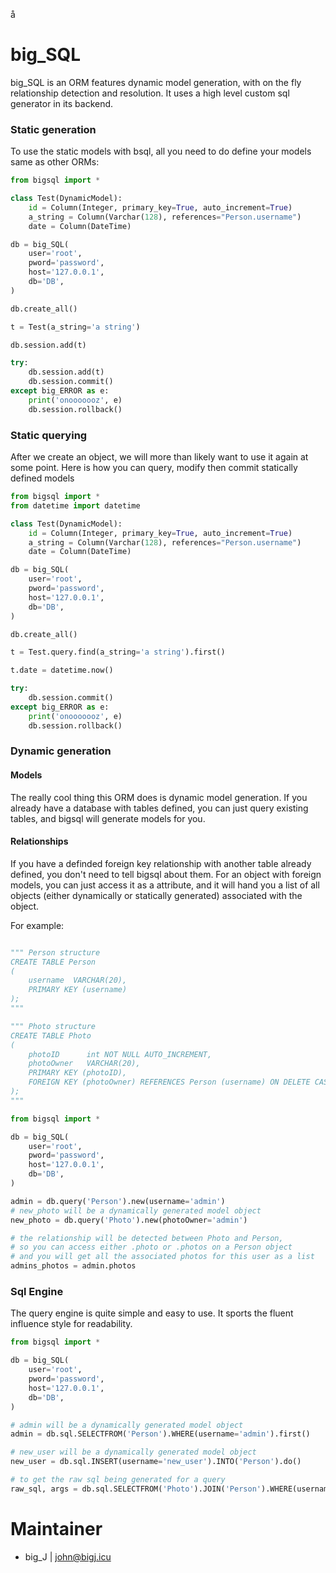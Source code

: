 å
# big_SQL

big_SQL is an ORM features dynamic model generation, with on the fly relationship detection and resolution. 
It uses a high level custom sql generator in its backend.

### Static generation
To use the static models with bsql, all you need to do define your models same as other ORMs:
```python
from bigsql import *

class Test(DynamicModel):
    id = Column(Integer, primary_key=True, auto_increment=True)
    a_string = Column(Varchar(128), references="Person.username")
    date = Column(DateTime)

db = big_SQL(
    user='root',
    pword='password',
    host='127.0.0.1',
    db='DB',
)

db.create_all()

t = Test(a_string='a string')

db.session.add(t)

try:
    db.session.add(t)
    db.session.commit()
except big_ERROR as e:
    print('onooooooz', e)
    db.session.rollback()

```

### Static querying
After we create an object, we will more than likely want to use it again at some point.
Here is how you can query, modify then commit statically defined models
```python
from bigsql import *
from datetime import datetime

class Test(DynamicModel):
    id = Column(Integer, primary_key=True, auto_increment=True)
    a_string = Column(Varchar(128), references="Person.username")
    date = Column(DateTime)

db = big_SQL(
    user='root',
    pword='password',
    host='127.0.0.1',
    db='DB',
)

db.create_all()

t = Test.query.find(a_string='a string').first()

t.date = datetime.now()

try:
    db.session.commit()
except big_ERROR as e:
    print('onooooooz', e)
    db.session.rollback()

``` 



### Dynamic generation

#### Models
The really cool thing this ORM does is dynamic model generation. 
If you already have a database with tables defined, you can 
just query existing tables, and bigsql will generate models for you.

#### Relationships
If you have a definded foreign key relationship with another table 
already defined, you don't need to tell bigsql about them. For an object 
with foreign models, you can just access it as a attribute, and it will 
hand you a list of all objects (either dynamically or statically generated)
associated with the object. 

For example:

```python

""" Person structure
CREATE TABLE Person
(
    username  VARCHAR(20),
    PRIMARY KEY (username)
);
"""

""" Photo structure
CREATE TABLE Photo
(
    photoID      int NOT NULL AUTO_INCREMENT,
    photoOwner   VARCHAR(20),
    PRIMARY KEY (photoID),
    FOREIGN KEY (photoOwner) REFERENCES Person (username) ON DELETE CASCADE
);
"""

from bigsql import *

db = big_SQL(
    user='root',
    pword='password',
    host='127.0.0.1',
    db='DB',
)

admin = db.query('Person').new(username='admin')
# new_photo will be a dynamically generated model object
new_photo = db.query('Photo').new(photoOwner='admin')

# the relationship will be detected between Photo and Person, 
# so you can access either .photo or .photos on a Person object
# and you will get all the associated photos for this user as a list
admins_photos = admin.photos
```

### Sql Engine

The query engine is quite simple and easy to use. It sports the fluent influence style for readability. 

```python
from bigsql import *

db = big_SQL(
    user='root',
    pword='password',
    host='127.0.0.1',
    db='DB',
)

# admin will be a dynamically generated model object
admin = db.sql.SELECTFROM('Person').WHERE(username='admin').first()

# new_user will be a dynamically generated model object
new_user = db.sql.INSERT(username='new_user').INTO('Person').do()

# to get the raw sql being generated for a query
raw_sql, args = db.sql.SELECTFROM('Photo').JOIN('Person').WHERE(username='admin').gen()

```

# Maintainer
- big_J | john@bigj.icu
